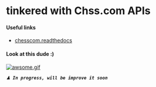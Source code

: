 # tinkered with Chss.com APIs

#### Useful links
- [ chesscom.readthedocs](https://chesscom.readthedocs.io/en/latest/#chessdotcom.types.ChessDotComResponse)


#### Look at this dude :)

[![awsome.gif](https://i.postimg.cc/Fz0JYMX3/awsome.gif)](https://postimg.cc/SYNK5tsx)

***```♟ In progress, will be improve it soon```***
